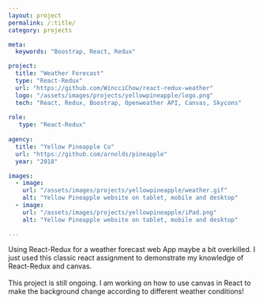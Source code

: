 ```yaml
---
layout: project
permalink: /:title/
category: projects

meta:
  keywords: "Boostrap, React, Redux"

project:
  title: "Weather Forecast"
  type: "React-Redux"
  url: "https://github.com/WincciChow/react-redux-weather"
  logo: "/assets/images/projects/yellowpineapple/logo.png"
  tech: "React, Redux, Boostrap, Openweather API, Canvas, Skycons"
  
role:
   type: "React-Redux"
   
agency:
  title: "Yellow Pineapple Co"
  url: "https://github.com/arnolds/pineapple"
  year: "2018"

images:
  - image:
    url: "/assets/images/projects/yellowpineapple/weather.gif"
    alt: "Yellow Pineapple website on tablet, mobile and desktop"
  - image:
    url: "/assets/images/projects/yellowpineapple/iPad.png"
    alt: "Yellow Pineapple website on tablet, mobile and desktop"
 
---
```

<p>Using React-Redux for a weather forecast web App maybe a bit overkilled. I just used this classic react assignment to demonstrate my knowledge of React-Redux and canvas.
<br><br> This project is still ongoing. I am working on how to use canvas in React to make the background change according to different weather conditions! </p>
